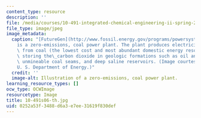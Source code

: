```yaml
---
content_type: resource
description: ''
file: /media/courses/10-491-integrated-chemical-engineering-ii-spring-2006/0252a53f3488d6a3e7ee31619f830def_10-491s06-th.jpg
file_type: image/jpeg
image_metadata:
  caption: "[FutureGen](http://www.fossil.energy.gov/programs/powersystems/futuregen/index.html#FutureGen)\_\
    is a zero-emissions, coal power plant. The plant produces electricity and hydrogen\
    \ from coal (the lowest cost and most abundant domestic energy resource), while\
    \ storing the\_carbon dioxide in geologic formations such as oil and gas reservoirs,\
    \ unmineable coal seams, and deep saline reservoirs. (Image courtesy of the\_\
    U. S. Department of Energy.)"
  credit: ''
  image-alt: Illustration of a zero-emissions, coal power plant.
learning_resource_types: []
ocw_type: OCWImage
resourcetype: Image
title: 10-491s06-th.jpg
uid: 0252a53f-3488-d6a3-e7ee-31619f830def
---
```

